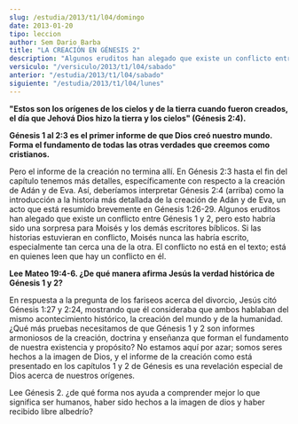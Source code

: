 ```yaml
---
slug: /estudia/2013/t1/l04/domingo
date: 2013-01-20
tipo: leccion
author: Sem Dario Barba
title: "LA CREACIÓN EN GÉNESIS 2"
description: "Algunos eruditos han alegado que existe un conflicto entre Génesis 1 y 2, pero esto habría sido una sorpresa para Moisés y los demás escritores bíblicos. Si las historias estuvieran en conflicto, Moisés nunca las habría escrito, especialmente tan cerca una de la otra."
versiculo: "/versiculo/2013/t1/l04/sabado"
anterior: "/estudia/2013/t1/l04/sabado"
siguiente: "/estudia/2013/t1/l04/lunes"
---
```


**"Estos son los orígenes de los cielos y de la tierra cuando fueron creados, el día que Jehová Dios hizo la tierra y los cielos" (Génesis 2:4).**

**Génesis 1 al 2:3 es el primer informe de que Dios creó nuestro mundo. Forma el fundamento de todas las otras verdades que creemos como cristianos.**

Pero el informe de la creación no termina allí. En Génesis 2:3 hasta el fin del capítulo tenemos más detalles, específicamente con respecto a la creación de Adán y de Eva. Así, deberíamos interpretar Génesis 2:4 (arriba) como la introducción a la historia más detallada de la creación de Adán y de Eva, un acto que está resumido brevemente en Génesis 1:26-29. Algunos eruditos han alegado que existe un conflicto entre Génesis 1 y 2, pero esto habría sido una sorpresa para Moisés y los demás escritores bíblicos. Si las historias estuvieran en conflicto, Moisés nunca las habría escrito, especialmente tan cerca una de la otra. El conflicto no está en el texto; está en quienes leen que hay un conflicto en él.

**Lee Mateo 19:4-6. ¿De qué manera afirma Jesús la verdad histórica de Génesis 1 y 2?**

En respuesta a la pregunta de los fariseos acerca del divorcio, Jesús citó Génesis 1:27 y 2:24, mostrando que él consideraba que ambos hablaban del mismo acontecimiento histórico, la creación del mundo y de la humanidad. ¿Qué más pruebas necesitamos de que Génesis 1 y 2 son informes armoniosos de la creación, doctrina y enseñanza que forman el fundamento de nuestra existencia y propósito? No estamos aquí por azar; somos seres hechos a la imagen de Dios, y el informe de la creación como está presentado en los capítulos 1 y 2 de Génesis es una revelación especial de Dios acerca de nuestros orígenes.

Lee Génesis 2. ¿de qué forma nos ayuda a comprender mejor lo que significa ser humanos, haber sido hechos a la imagen de dios y haber recibido libre albedrío?
